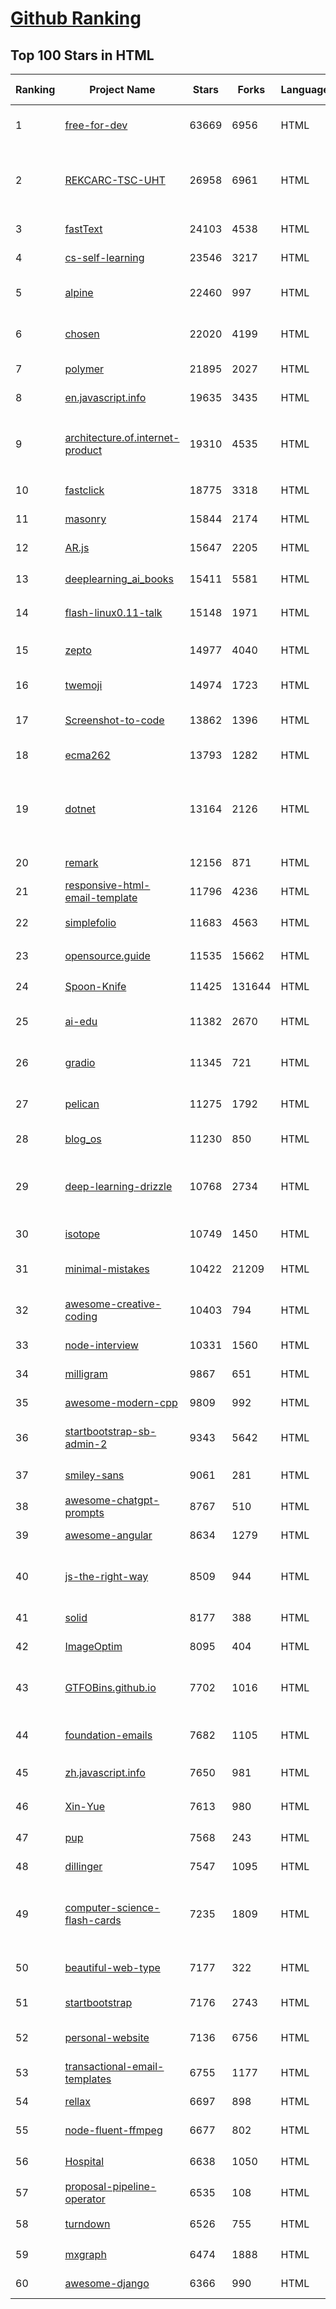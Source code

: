 [Github Ranking](../README.md)
==========

## Top 100 Stars in HTML

| Ranking | Project Name | Stars | Forks | Language | Open Issues | Description | Last Commit |
| ------- | ------------ | ----- | ----- | -------- | ----------- | ----------- | ----------- |
| 1 | [free-for-dev](https://github.com/ripienaar/free-for-dev) | 63669 | 6956 | HTML | 0 | A list of SaaS, PaaS and IaaS offerings that have free tiers of interest to devops and infradev | 2022-12-20T20:57:33Z |
| 2 | [REKCARC-TSC-UHT](https://github.com/PKUanonym/REKCARC-TSC-UHT) | 26958 | 6961 | HTML | 1 | 清华大学计算机系课程攻略 Guidance for courses in Department of Computer Science and Technology, Tsinghua University | 2022-12-13T15:12:18Z |
| 3 | [fastText](https://github.com/facebookresearch/fastText) | 24103 | 4538 | HTML | 438 | Library for fast text representation and classification. | 2022-12-19T17:37:21Z |
| 4 | [cs-self-learning](https://github.com/PKUFlyingPig/cs-self-learning) | 23546 | 3217 | HTML | 44 | 计算机自学指南 | 2022-12-21T02:30:17Z |
| 5 | [alpine](https://github.com/alpinejs/alpine) | 22460 | 997 | HTML | 0 | A rugged, minimal framework for composing JavaScript behavior in your markup.  | 2022-12-20T23:02:58Z |
| 6 | [chosen](https://github.com/harvesthq/chosen) | 22020 | 4199 | HTML | 249 | Deprecated - Chosen is a library for making long, unwieldy select boxes more friendly. | 2022-09-26T21:24:42Z |
| 7 | [polymer](https://github.com/Polymer/polymer) | 21895 | 2027 | HTML | 43 | Our original Web Component library. | 2022-06-03T21:59:52Z |
| 8 | [en.javascript.info](https://github.com/javascript-tutorial/en.javascript.info) | 19635 | 3435 | HTML | 85 | Modern JavaScript Tutorial  | 2022-12-20T20:43:02Z |
| 9 | [architecture.of.internet-product](https://github.com/davideuler/architecture.of.internet-product) | 19310 | 4535 | HTML | 3 | 互联网公司技术架构，微信/淘宝/微博/腾讯/阿里/美团点评/百度/Google/Facebook/Amazon/eBay的架构，欢迎PR补充 | 2022-09-04T14:56:01Z |
| 10 | [fastclick](https://github.com/ftlabs/fastclick) | 18775 | 3318 | HTML | 212 | Polyfill to remove click delays on browsers with touch UIs | 2021-08-13T16:01:47Z |
| 11 | [masonry](https://github.com/desandro/masonry) | 15844 | 2174 | HTML | 62 | :love_hotel: Cascading grid layout plugin | 2021-10-03T09:17:12Z |
| 12 | [AR.js](https://github.com/jeromeetienne/AR.js) | 15647 | 2205 | HTML | 3 | Efficient Augmented Reality for the Web - 60fps on mobile! | 2022-12-07T23:32:13Z |
| 13 | [deeplearning_ai_books](https://github.com/fengdu78/deeplearning_ai_books) | 15411 | 5581 | HTML | 51 | deeplearning.ai（吴恩达老师的深度学习课程笔记及资源） | 2022-04-29T04:04:23Z |
| 14 | [flash-linux0.11-talk](https://github.com/sunym1993/flash-linux0.11-talk) | 15148 | 1971 | HTML | 33 | 你管这破玩意叫操作系统源码 — 像小说一样品读 Linux 0.11 核心代码 | 2022-11-03T14:52:01Z |
| 15 | [zepto](https://github.com/madrobby/zepto) | 14977 | 4040 | HTML | 69 | Zepto.js is a minimalist JavaScript library for modern browsers, with a jQuery-compatible API | 2022-09-19T09:37:10Z |
| 16 | [twemoji](https://github.com/twitter/twemoji) | 14974 | 1723 | HTML | 57 | Emoji for everyone. https://twemoji.twitter.com/ | 2022-12-13T17:53:45Z |
| 17 | [Screenshot-to-code](https://github.com/emilwallner/Screenshot-to-code) | 13862 | 1396 | HTML | 17 | A neural network that transforms a design mock-up into a static website. | 2022-05-24T14:52:26Z |
| 18 | [ecma262](https://github.com/tc39/ecma262) | 13793 | 1282 | HTML | 290 | Status, process, and documents for ECMA-262 | 2022-12-18T16:14:12Z |
| 19 | [dotnet](https://github.com/microsoft/dotnet) | 13164 | 2126 | HTML | 215 | This repo is the official home of .NET on GitHub. It's a great starting point to find many .NET OSS projects from Microsoft and the community, including many that are part of the .NET Foundation. | 2022-11-14T01:20:23Z |
| 20 | [remark](https://github.com/gnab/remark) | 12156 | 871 | HTML | 163 | A simple, in-browser, markdown-driven slideshow tool. | 2022-05-24T16:15:00Z |
| 21 | [responsive-html-email-template](https://github.com/leemunroe/responsive-html-email-template) | 11796 | 4236 | HTML | 4 | A free simple responsive HTML email template | 2022-11-29T10:30:04Z |
| 22 | [simplefolio](https://github.com/cobiwave/simplefolio) | 11683 | 4563 | HTML | 43 | ⚡️ A minimal portfolio template for Developers | 2022-12-12T12:12:07Z |
| 23 | [opensource.guide](https://github.com/github/opensource.guide) | 11535 | 15662 | HTML | 0 | 📚 Community guides for open source creators | 2022-12-17T20:27:38Z |
| 24 | [Spoon-Knife](https://github.com/octocat/Spoon-Knife) | 11425 | 131644 | HTML | 1646 | This repo is for demonstration purposes only. | 2022-12-20T10:55:38Z |
| 25 | [ai-edu](https://github.com/microsoft/ai-edu) | 11382 | 2670 | HTML | 60 | AI education materials for Chinese students, teachers and IT professionals. | 2022-12-20T12:51:51Z |
| 26 | [gradio](https://github.com/gradio-app/gradio) | 11345 | 721 | HTML | 259 | Create UIs for your machine learning model in Python in 3 minutes | 2022-12-21T02:36:22Z |
| 27 | [pelican](https://github.com/getpelican/pelican) | 11275 | 1792 | HTML | 60 | Static site generator that supports Markdown and reST syntax. Powered by Python. | 2022-12-20T17:48:05Z |
| 28 | [blog_os](https://github.com/phil-opp/blog_os) | 11230 | 850 | HTML | 51 | Writing an OS in Rust | 2022-12-18T19:19:12Z |
| 29 | [deep-learning-drizzle](https://github.com/kmario23/deep-learning-drizzle) | 10768 | 2734 | HTML | 5 | Drench yourself in Deep Learning, Reinforcement Learning, Machine Learning, Computer Vision, and NLP by learning from these exciting lectures!! | 2022-12-19T13:01:22Z |
| 30 | [isotope](https://github.com/metafizzy/isotope) | 10749 | 1450 | HTML | 59 | :revolving_hearts: Filter & sort magical layouts | 2021-09-24T03:20:14Z |
| 31 | [minimal-mistakes](https://github.com/mmistakes/minimal-mistakes) | 10422 | 21209 | HTML | 17 | :triangular_ruler: Jekyll theme for building a personal site, blog, project documentation, or portfolio. | 2022-12-20T14:10:19Z |
| 32 | [awesome-creative-coding](https://github.com/terkelg/awesome-creative-coding) | 10403 | 794 | HTML | 2 | Creative Coding: Generative Art, Data visualization, Interaction Design, Resources. | 2022-11-05T22:50:01Z |
| 33 | [node-interview](https://github.com/ElemeFE/node-interview) | 10331 | 1560 | HTML | 6 | How to pass the Node.js interview of ElemeFE. | 2020-10-19T03:29:22Z |
| 34 | [milligram](https://github.com/milligram/milligram) | 9867 | 651 | HTML | 41 | A minimalist CSS framework. | 2022-10-31T16:30:55Z |
| 35 | [awesome-modern-cpp](https://github.com/rigtorp/awesome-modern-cpp) | 9809 | 992 | HTML | 0 | A collection of resources on modern C++ | 2022-11-07T03:30:15Z |
| 36 | [startbootstrap-sb-admin-2](https://github.com/StartBootstrap/startbootstrap-sb-admin-2) | 9343 | 5642 | HTML | 60 | A free, open source, Bootstrap admin theme created by Start Bootstrap | 2022-12-02T20:02:48Z |
| 37 | [smiley-sans](https://github.com/atelier-anchor/smiley-sans) | 9061 | 281 | HTML | 48 | 得意黑 Smiley Sans：一款在人文观感和几何特征中寻找平衡的中文黑体 | 2022-12-20T13:53:33Z |
| 38 | [awesome-chatgpt-prompts](https://github.com/f/awesome-chatgpt-prompts) | 8767 | 510 | HTML | 25 | This repo includes ChatGPT promt curation to use ChatGPT better. | 2022-12-20T23:00:07Z |
| 39 | [awesome-angular](https://github.com/PatrickJS/awesome-angular) | 8634 | 1279 | HTML | 0 | :page_facing_up: A curated list of awesome Angular resources | 2022-12-13T10:03:42Z |
| 40 | [js-the-right-way](https://github.com/braziljs/js-the-right-way) | 8509 | 944 | HTML | 17 | An easy-to-read, quick reference for JS best practices, accepted coding standards, and links around the Web | 2021-10-31T10:32:14Z |
| 41 | [solid](https://github.com/solid/solid) | 8177 | 388 | HTML | 131 | Solid - Re-decentralizing the web (project directory) | 2022-08-24T14:54:37Z |
| 42 | [ImageOptim](https://github.com/ImageOptim/ImageOptim) | 8095 | 404 | HTML | 163 | GUI image optimizer for Mac | 2022-09-17T13:15:49Z |
| 43 | [GTFOBins.github.io](https://github.com/GTFOBins/GTFOBins.github.io) | 7702 | 1016 | HTML | 2 | GTFOBins is a curated list of Unix binaries that can be used to bypass local security restrictions in misconfigured systems | 2022-12-18T02:27:43Z |
| 44 | [foundation-emails](https://github.com/foundation/foundation-emails) | 7682 | 1105 | HTML | 180 | Quickly create responsive HTML emails that work on any device and client. Even Outlook. | 2022-12-04T01:44:13Z |
| 45 | [zh.javascript.info](https://github.com/javascript-tutorial/zh.javascript.info) | 7650 | 981 | HTML | 3 | 现代 JavaScript 教程（The Modern JavaScript Tutorial） | 2022-12-13T11:32:04Z |
| 46 | [Xin-Yue](https://github.com/sikaozhe1997/Xin-Yue) | 7613 | 980 | HTML | 38 | 岳昕：致北大师生与北大外国语学院的一封公开信 | 2019-05-04T17:07:56Z |
| 47 | [pup](https://github.com/ericchiang/pup) | 7568 | 243 | HTML | 70 | Parsing HTML at the command line | 2022-12-01T12:12:33Z |
| 48 | [dillinger](https://github.com/joemccann/dillinger) | 7547 | 1095 | HTML | 107 | The last Markdown editor, ever. | 2022-12-13T01:16:48Z |
| 49 | [computer-science-flash-cards](https://github.com/jwasham/computer-science-flash-cards) | 7235 | 1809 | HTML | 3 | Mini website for testing both general CS knowledge and enforce coding practice and common algorithm/data structure memorization. | 2022-02-08T01:05:48Z |
| 50 | [beautiful-web-type](https://github.com/ubuwaits/beautiful-web-type) | 7177 | 322 | HTML | 3 | In-depth guide to the best open-source typefaces: https://beautifulwebtype.com | 2022-05-31T09:10:41Z |
| 51 | [startbootstrap](https://github.com/BlackrockDigital/startbootstrap) | 7176 | 2743 | HTML | 3 | A library of free and open source Bootstrap themes and templates | 2020-10-12T20:57:37Z |
| 52 | [personal-website](https://github.com/github/personal-website) | 7136 | 6756 | HTML | 0 | Code that'll help you kickstart a personal website that showcases your work as a software developer. | 2022-10-21T06:05:17Z |
| 53 | [transactional-email-templates](https://github.com/mailgun/transactional-email-templates) | 6755 | 1177 | HTML | 10 | Responsive transactional HTML email templates | 2022-02-03T15:51:44Z |
| 54 | [rellax](https://github.com/dixonandmoe/rellax) | 6697 | 898 | HTML | 69 | Lightweight, vanilla javascript parallax library | 2022-03-22T17:34:52Z |
| 55 | [node-fluent-ffmpeg](https://github.com/fluent-ffmpeg/node-fluent-ffmpeg) | 6677 | 802 | HTML | 293 | A fluent API to FFMPEG (http://www.ffmpeg.org) | 2022-10-07T22:05:00Z |
| 56 | [Hospital](https://github.com/open-power-workgroup/Hospital) | 6638 | 1050 | HTML | 43 | OpenPower工作组收集汇总的医院开放数据 | 2020-10-27T03:02:37Z |
| 57 | [proposal-pipeline-operator](https://github.com/tc39/proposal-pipeline-operator) | 6535 | 108 | HTML | 25 | A proposal for adding a useful pipe operator to JavaScript. | 2022-11-14T23:37:46Z |
| 58 | [turndown](https://github.com/mixmark-io/turndown) | 6526 | 755 | HTML | 81 | 🛏 An HTML to Markdown converter written in JavaScript | 2022-08-31T10:05:19Z |
| 59 | [mxgraph](https://github.com/jgraph/mxgraph) | 6474 | 1888 | HTML | 0 | mxGraph is a fully client side JavaScript diagramming library | 2020-11-13T09:04:55Z |
| 60 | [awesome-django](https://github.com/wsvincent/awesome-django) | 6366 | 990 | HTML | 1 | A curated list of awesome things related to Django | 2022-12-09T10:17:02Z |

